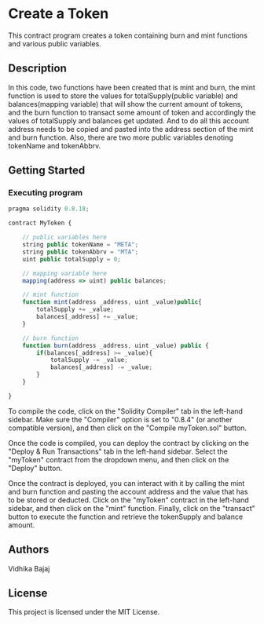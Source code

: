 # Create a Token
This contract program creates a token containing burn and mint functions and various public variables.
## Description

In this code, two functions have been created that is mint and burn, the mint function is used to store the values for totalSupply(public variable) and balances(mapping variable) that will show the current amount of tokens, and the burn function to transact some amount of token and accordingly the values of totalSupply and balances get updated. And to do all this account address needs to be copied and pasted into the address section of the mint and burn function. Also, there are two more public variables denoting tokenName and tokenAbbrv.

## Getting Started
### Executing program
       
```javascript
pragma solidity 0.8.18;

contract MyToken {

    // public variables here
    string public tokenName = "META";
    string public tokenAbbrv = "MTA";
    uint public totalSupply = 0;

    // mapping variable here
    mapping(address => uint) public balances;

    // mint function
    function mint(address _address, uint _value)public{
        totalSupply += _value;
        balances[_address] += _value;
    }

    // burn function
    function burn(address _address, uint _value) public {
        if(balances[_address] >= _value){
            totalSupply -= _value;
            balances[_address] -= _value;
        }
    }

}

```

To compile the code, click on the "Solidity Compiler" tab in the left-hand sidebar. Make sure the "Compiler" option is set to "0.8.4" (or another compatible version), and then click on the "Compile myToken.sol" button.

Once the code is compiled, you can deploy the contract by clicking on the "Deploy & Run Transactions" tab in the left-hand sidebar. Select the "myToken" contract from the dropdown menu, and then click on the "Deploy" button. 

Once the contract is deployed, you can interact with it by calling the mint and burn function and pasting the account address and the value that has to be stored or deducted. Click on the "myToken" contract in the left-hand sidebar, and then click on the "mint" function. Finally, click on the "transact" button to execute the function and retrieve the tokenSupply and balance amount.

## Authors
Vidhika Bajaj

## License
This project is licensed under the MIT License.
